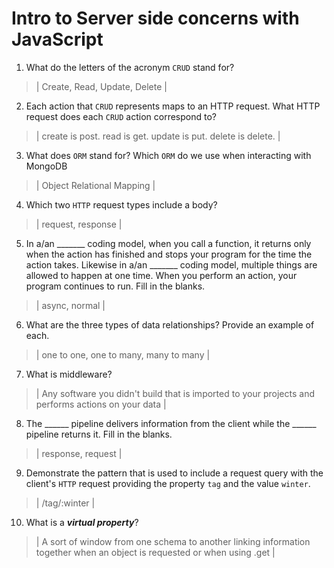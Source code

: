 # Intro to Server side concerns with JavaScript
01. What do the letters of the acronym `CRUD` stand for?

  > | Create, Read, Update, Delete |

02. Each action that `CRUD` represents maps to an HTTP request. What HTTP request does each `CRUD` action correspond to?

  > | create is post. read is get. update is put. delete is delete. |

03. What does `ORM` stand for? Which `ORM` do we use when interacting with MongoDB

  > | Object Relational Mapping |

04. Which two `HTTP` request types include a body?

  > | request, response |

05. In a/an _______ coding model, when you call a function, it returns only when the action has finished and stops your program for the time the action takes. Likewise in a/an _______ coding model, multiple things are allowed to happen at one time. When you perform an action, your program continues to run.  Fill in the blanks.

  > | async, normal |

06. What are the three types of data relationships? Provide an example of each.

  > | one to one, one to many, many to many |

07. What is middleware?

  > | Any software you didn't build that is imported to your projects and performs actions on your data |

08. The ______ pipeline delivers information from the client while the ______ pipeline returns it. Fill in the blanks. 

  > | response, request |

09. Demonstrate the pattern that is used to include a request query with the client's `HTTP` request providing the property `tag` and the value `winter`.

  > | /tag/:winter |

10. What is a ***virtual property***?

  > | A sort of window from one schema to another linking information together when an object is requested or when using .get |
